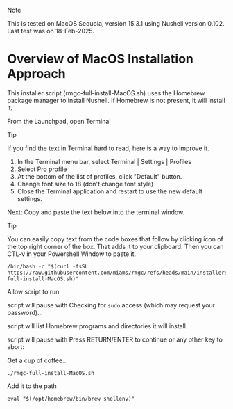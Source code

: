 > [!NOTE]
> This is tested on MacOS Sequoia, version 15.3.1 using Nushell version 0.102. Last test was on 18-Feb-2025.

# Overview of MacOS Installation Approach

This installer script (rmgc-full-install-MacOS.sh) uses the Homebrew package manager to install Nushell. If Homebrew is not present, it will install it.

From the Launchpad, open Terminal

> [!TIP]
> If you find the text in Terminal hard to read, here is a way to improve it.
>
> 1.  In the Terminal menu bar, select Terminal | Settings | Profiles
> 2.  Select Pro profile
> 3.  At the bottom of the list of profiles, click "Default" button.
> 4.  Change font size to 18 (don't change font style)
> 5.  Close the Terminal application and restart to use the new default settings.

Next: Copy and paste the text below into the terminal window.

> [!TIP]
> You can easily copy text from the code boxes that follow by clicking icon of the top right corner of the box. That adds it to your clipboard. Then you can CTL-v in your Powershell Window to paste it.

```
/bin/bash -c "$(curl -fsSL https://raw.githubusercontent.com/miams/rmgc/refs/heads/main/installers/rmgc-full-install-MacOS.sh)"

```

Allow script to run

script will pause with
Checking for `sudo` access (which may request your password)...

script will list Homebrew programs and directories it will install.

script will pause with
Press RETURN/ENTER to continue or any other key to abort:

Get a cup of coffee..

```
./rmgc-full-install-MacOS.sh
```

Add it to the path

```
eval "$(/opt/homebrew/bin/brew shellenv)"
```

